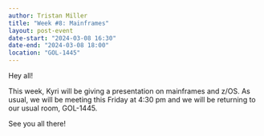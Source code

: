 ```yaml
---
author: Tristan Miller
title: "Week #8: Mainframes"
layout: post-event
date-start: "2024-03-08 16:30"
date-end: "2024-03-08 18:00"
location: "GOL-1445"
---
```


Hey all!

This week, Kyri will be giving a presentation on mainframes and z/OS. As usual, we will be meeting this Friday at 4:30 pm and we will be returning to our usual room, GOL-1445.

See you all there!
